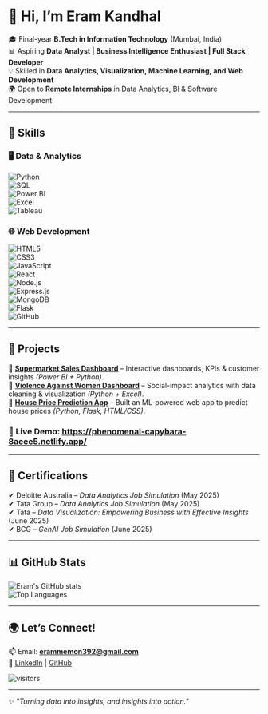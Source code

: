 # 👋 Hi, I’m Eram Kandhal  

🎓 Final-year **B.Tech in Information Technology** (Mumbai, India)  
📊 Aspiring **Data Analyst | Business Intelligence Enthusiast | Full Stack Developer**  
💡 Skilled in **Data Analytics, Visualization, Machine Learning, and Web Development**  
🌍 Open to **Remote Internships** in Data Analytics, BI & Software Development  

---

## 🔧 Skills  

### 🖥️ Data & Analytics  
![Python](https://img.shields.io/badge/Python-3776AB?style=for-the-badge&logo=python&logoColor=white)  
![SQL](https://img.shields.io/badge/SQL-336791?style=for-the-badge&logo=postgresql&logoColor=white)  
![Power BI](https://img.shields.io/badge/PowerBI-F2C811?style=for-the-badge&logo=powerbi&logoColor=black)  
![Excel](https://img.shields.io/badge/Excel-217346?style=for-the-badge&logo=microsoft-excel&logoColor=white)  
![Tableau](https://img.shields.io/badge/Tableau-E97627?style=for-the-badge&logo=tableau&logoColor=white)  

### 🌐 Web Development  
![HTML5](https://img.shields.io/badge/HTML5-E34F26?style=for-the-badge&logo=html5&logoColor=white)  
![CSS3](https://img.shields.io/badge/CSS3-1572B6?style=for-the-badge&logo=css3&logoColor=white)  
![JavaScript](https://img.shields.io/badge/JavaScript-F7DF1E?style=for-the-badge&logo=javascript&logoColor=black)  
![React](https://img.shields.io/badge/React-61DAFB?style=for-the-badge&logo=react&logoColor=black)  
![Node.js](https://img.shields.io/badge/Node.js-339933?style=for-the-badge&logo=node.js&logoColor=white)  
![Express.js](https://img.shields.io/badge/Express.js-000000?style=for-the-badge&logo=express&logoColor=white)  
![MongoDB](https://img.shields.io/badge/MongoDB-47A248?style=for-the-badge&logo=mongodb&logoColor=white)  
![Flask](https://img.shields.io/badge/Flask-000000?style=for-the-badge&logo=flask&logoColor=white)  
![GitHub](https://img.shields.io/badge/GitHub-181717?style=for-the-badge&logo=github&logoColor=white)  

---

## 🚀 Projects  
🔹 [**Supermarket Sales Dashboard**](https://github.com/ermemon12/supermarket-sales-dashboard) – Interactive dashboards, KPIs & customer insights *(Power BI + Python)*.  
🔹 [**Violence Against Women Dashboard**](https://github.com/ermemon12/violence-against-women-dashboard) – Social-impact analytics with data cleaning & visualization *(Python + Excel)*.  
🔹 [**House Price Prediction App**](https://github.com/ermemon12/HousePriceAI.git) – Built an ML-powered web app to predict house prices *(Python, Flask, HTML/CSS)*. 
 
 ### 🔗 Live Demo: https://phenomenal-capybara-8aeee5.netlify.app/



---

  

## 📜 Certifications  
✔ Deloitte Australia – *Data Analytics Job Simulation* (May 2025)  
✔ Tata Group – *Data Analytics Job Simulation* (May 2025)  
✔ Tata – *Data Visualization: Empowering Business with Effective Insights* (June 2025)  
✔ BCG – *GenAI Job Simulation* (June 2025)  

---

## 📊 GitHub Stats  
![Eram's GitHub stats](https://github-readme-stats.vercel.app/api?username=ermemon12&show_icons=true&theme=tokyonight)  
![Top Languages](https://github-readme-stats.vercel.app/api/top-langs/?username=ermemon12&layout=compact&theme=tokyonight)  

---

## 🌍 Let’s Connect!  
📫 Email: **erammemon392@gmail.com**  
🔗 [LinkedIn](https://www.linkedin.com/in/eram-kandhal-46580b310/) | [GitHub](https://github.com/ermemon12)  

![visitors](https://komarev.com/ghpvc/?username=ermemon12&color=blue&style=flat-square)  

---

✨ *"Turning data into insights, and insights into action."*  

